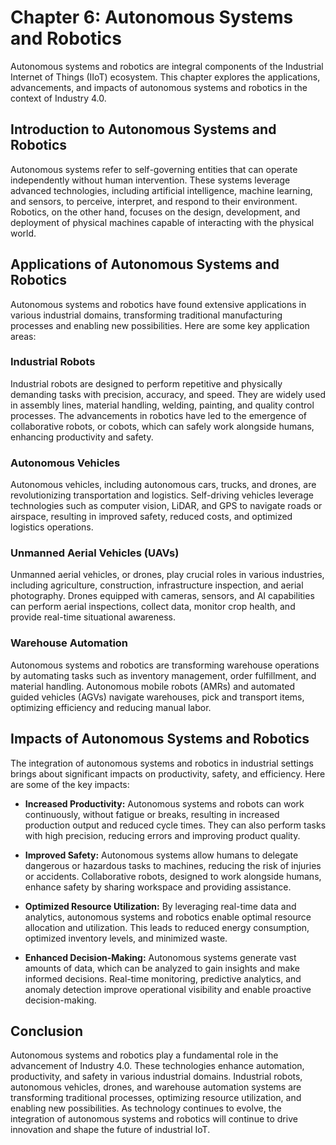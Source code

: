 Chapter 6: Autonomous Systems and Robotics
==========================================

Autonomous systems and robotics are integral components of the Industrial Internet of Things (IIoT) ecosystem. This chapter explores the applications, advancements, and impacts of autonomous systems and robotics in the context of Industry 4.0.

Introduction to Autonomous Systems and Robotics
-----------------------------------------------

Autonomous systems refer to self-governing entities that can operate independently without human intervention. These systems leverage advanced technologies, including artificial intelligence, machine learning, and sensors, to perceive, interpret, and respond to their environment. Robotics, on the other hand, focuses on the design, development, and deployment of physical machines capable of interacting with the physical world.

Applications of Autonomous Systems and Robotics
-----------------------------------------------

Autonomous systems and robotics have found extensive applications in various industrial domains, transforming traditional manufacturing processes and enabling new possibilities. Here are some key application areas:

### Industrial Robots

Industrial robots are designed to perform repetitive and physically demanding tasks with precision, accuracy, and speed. They are widely used in assembly lines, material handling, welding, painting, and quality control processes. The advancements in robotics have led to the emergence of collaborative robots, or cobots, which can safely work alongside humans, enhancing productivity and safety.

### Autonomous Vehicles

Autonomous vehicles, including autonomous cars, trucks, and drones, are revolutionizing transportation and logistics. Self-driving vehicles leverage technologies such as computer vision, LiDAR, and GPS to navigate roads or airspace, resulting in improved safety, reduced costs, and optimized logistics operations.

### Unmanned Aerial Vehicles (UAVs)

Unmanned aerial vehicles, or drones, play crucial roles in various industries, including agriculture, construction, infrastructure inspection, and aerial photography. Drones equipped with cameras, sensors, and AI capabilities can perform aerial inspections, collect data, monitor crop health, and provide real-time situational awareness.

### Warehouse Automation

Autonomous systems and robotics are transforming warehouse operations by automating tasks such as inventory management, order fulfillment, and material handling. Autonomous mobile robots (AMRs) and automated guided vehicles (AGVs) navigate warehouses, pick and transport items, optimizing efficiency and reducing manual labor.

Impacts of Autonomous Systems and Robotics
------------------------------------------

The integration of autonomous systems and robotics in industrial settings brings about significant impacts on productivity, safety, and efficiency. Here are some of the key impacts:

* **Increased Productivity:** Autonomous systems and robots can work continuously, without fatigue or breaks, resulting in increased production output and reduced cycle times. They can also perform tasks with high precision, reducing errors and improving product quality.

* **Improved Safety:** Autonomous systems allow humans to delegate dangerous or hazardous tasks to machines, reducing the risk of injuries or accidents. Collaborative robots, designed to work alongside humans, enhance safety by sharing workspace and providing assistance.

* **Optimized Resource Utilization:** By leveraging real-time data and analytics, autonomous systems and robotics enable optimal resource allocation and utilization. This leads to reduced energy consumption, optimized inventory levels, and minimized waste.

* **Enhanced Decision-Making:** Autonomous systems generate vast amounts of data, which can be analyzed to gain insights and make informed decisions. Real-time monitoring, predictive analytics, and anomaly detection improve operational visibility and enable proactive decision-making.

Conclusion
----------

Autonomous systems and robotics play a fundamental role in the advancement of Industry 4.0. These technologies enhance automation, productivity, and safety in various industrial domains. Industrial robots, autonomous vehicles, drones, and warehouse automation systems are transforming traditional processes, optimizing resource utilization, and enabling new possibilities. As technology continues to evolve, the integration of autonomous systems and robotics will continue to drive innovation and shape the future of industrial IoT.
